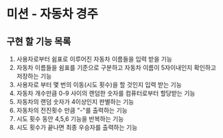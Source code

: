 # 미션 - 자동차 경주
## 구현 할 기능 목록

1. 사용자로부터 쉼표로 이루어진 자동차 이름들을 입력 받을 기능
2. 자동차 이름들을 쉼표를 기준으로 구분하고 자동차 이름이 5자이내인지 확인하고 저장하는 기능 
3. 사용자로 부터 몇 번의 이동(시도 횟수)을 할 것인지 입력 받는 기능
4. 자동차 개수만큼 0-9 사이의 랜덤한 숫자를 컴퓨터로부터 할당받는 기능
5. 자동차의 랜덤 숫자가 4이상인지 판별하는 기능
6. 자동차의 전진횟수 만큼 "-"를 출력하는 기능
7. 시도 횟수 동안 4,5,6 기능을 반복하는 기능
8. 시도 횟수가 끝나면 최종 우승자를 출력하는 기능